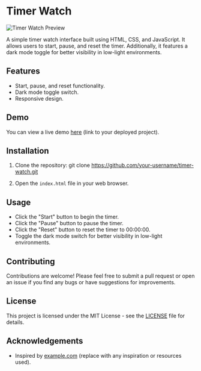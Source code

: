 # Timer Watch

![Timer Watch Preview](timer-watch-preview.png)

A simple timer watch interface built using HTML, CSS, and JavaScript. It allows users to start, pause, and reset the timer. Additionally, it features a dark mode toggle for better visibility in low-light environments.

## Features

- Start, pause, and reset functionality.
- Dark mode toggle switch.
- Responsive design.

## Demo

You can view a live demo [here](#) (link to your deployed project).

## Installation

1. Clone the repository: git clone https://github.com/your-username/timer-watch.git

2. Open the `index.html` file in your web browser.

## Usage

- Click the "Start" button to begin the timer.
- Click the "Pause" button to pause the timer.
- Click the "Reset" button to reset the timer to 00:00:00.
- Toggle the dark mode switch for better visibility in low-light environments.

## Contributing

Contributions are welcome! Please feel free to submit a pull request or open an issue if you find any bugs or have suggestions for improvements.

## License

This project is licensed under the MIT License - see the [LICENSE](LICENSE) file for details.

## Acknowledgements

- Inspired by [example.com](#) (replace with any inspiration or resources used).
